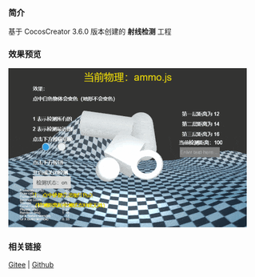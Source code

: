 ### 简介

基于 CocosCreator 3.6.0 版本创建的 **射线检测** 工程

### 效果预览
![image](../../../gif/202203/2022030421.gif)

### 相关链接
[Gitee](https://gitee.com/mirrors_cocos-creator/example-3d/blob/master/physics-3d/assets/cases/scenes) | [Github](https://github.com/cocos-creator/example-3d/blob/master/physics-3d/assets/cases/scenes)